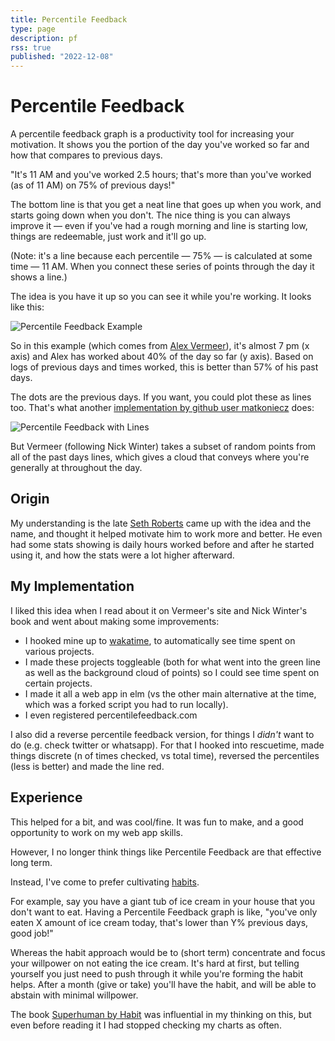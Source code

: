 ```yaml
---
title: Percentile Feedback 
type: page
description: pf
rss: true
published: "2022-12-08"
---
```


# Percentile Feedback
A percentile feedback graph is a productivity tool for increasing your
motivation. It shows you the portion of the day you've worked so far and how
that compares to previous days.

"It's 11 AM and you've worked 2.5 hours; that's more than you've worked (as of
11 AM) on 75% of previous days!"

The bottom line is that you get a neat line that goes up when you work, and
starts going down when you don't. The nice thing is you can always improve it —
even if you've had a rough morning and line is starting low, things are
redeemable, just work and it'll go up.

(Note: it's a line because each percentile — 75% — is calculated at some time —
11 AM. When you connect these series of points through the day it shows a
line.)

The idea is you have it up so you can see it while you're working. It looks
like this:

![Percentile Feedback Example](/images/percentile-feedback-example.png)

So in this example (which comes from [Alex Vermeer](https://alexvermeer.com/)),
it's almost 7 pm (x axis) and Alex has worked about 40% of the day so far (y
axis). Based on logs of previous days and times worked, this is better than 57%
of his past days.

The dots are the previous days. If you want, you could plot these as lines too.
That's what another [implementation by github user matkoniecz](https://github.com/matkoniecz/beeminder-percentile-feedback) does:

![Percentile Feedback with Lines](/images/percentile_feedback_lines.png)

But Vermeer (following Nick Winter) takes a subset of random points from all of
the past days lines, which gives a cloud that conveys where you're generally at
throughout the day.

## Origin
My understanding is the late [Seth
Roberts](https://en.wikipedia.org/wiki/Seth_Roberts) came up with the
idea and the name, and thought it helped motivate him to work more and better.
He even had some stats showing is daily hours worked before and after he
started using it, and how the stats were a lot higher afterward.

## My Implementation
I liked this idea when I read about it on Vermeer's site and Nick Winter's book
and went about making some improvements:
- I hooked mine up to [wakatime](https://wakatime.com/), to automatically see
  time spent on various projects.
- I made these projects toggleable (both for what went into the green line as
  well as the background cloud of points) so I could see time spent on certain
  projects.
- I made it all a web app in elm (vs the other main alternative at the time,
  which was a forked script you had to run locally).
- I even registered percentilefeedback.com

I also did a reverse percentile feedback version, for things I *didn't* want to
do (e.g. check twitter or whatsapp). For that I hooked into rescuetime, made
things discrete (n of times checked, vs total time), reversed the percentiles
(less is better) and made the line red.

## Experience
This helped for a bit, and was cool/fine. It was fun to make, and a good
opportunity to work on my web app skills. 

However, I no longer think things like Percentile Feedback are that effective
long term.

Instead, I've come to prefer cultivating [habits](/books/habit).

For example, say you have a giant tub of ice cream in your house that you don't
want to eat. Having a Percentile Feedback graph is like, "you've only eaten X
amount of ice cream today, that's lower than Y% previous days, good job!"

Whereas the habit approach would be to (short term) concentrate and focus your
willpower on not eating the ice cream. It's hard at first, but telling yourself
you just need to push through it while you're forming the habit helps. After a
month (give or take) you'll have the habit, and will be able to abstain with
minimal willpower.

The book [Superhuman by Habit](/books/habit) was influential in my thinking on
this, but even before reading it I had stopped checking my charts as often.
